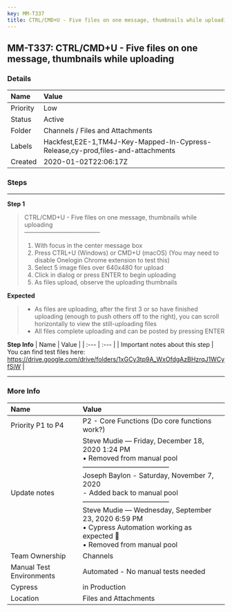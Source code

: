 ```yaml
---
key: MM-T337
title: CTRL/CMD+U - Five files on one message, thumbnails while uploading
---
```


## MM-T337: CTRL/CMD+U - Five files on one message, thumbnails while uploading

### Details

| Name     | Value                                                                           |
| :------- | :------------------------------------------------------------------------------ |
| Priority | Low                                                                             |
| Status   | Active                                                                          |
| Folder   | Channels / Files and Attachments                                                |
| Labels   | Hackfest,E2E-1,TM4J-Key-Mapped-In-Cypress-Release,cy-prod,files-and-attachments |
| Created  | 2020-01-02T22:06:17Z                                                            |

### Steps

<hr/>

**Step 1**

> <article>CTRL/CMD+U - Five files on one message, thumbnails while uploading<br>–––––––––––––––––––––––––<ol><li>With focus in the center message box</li><li>Press CTRL+U (Windows) or CMD+U (macOS) (You may need to disable Onelogin Chrome extension to test this)</li><li>Select 5 image files over 640x480 for upload</li><li>Click in dialog or press ENTER to begin uploading</li><li>As files upload, observe the uploading thumbnails</li></ol></article>

**Expected**

> <article><ul><li>As files are uploading, after the first 3 or so have finished uploading (enough to push others off to the right), you can scroll horizontally to view the still-uploading files</li><li>All files complete uploading and can be posted by pressing ENTER</li></ul></article>

**Step Info**
| Name | Value |
| :--- | :--- |
| Important notes about this step | You can find test files here: <a href="https://drive.google.com/drive/folders/1xGCy3tp9A_WxOfdgAzBHzrqJ1WCyfSjW" rel="noopener noreferrer" target="_blank">https://drive.google.com/drive/folders/1xGCy3tp9A_WxOfdgAzBHzrqJ1WCyfSjW</a> |

<hr/>

### More Info

| Name                     | Value                                                                                                                                                                                                                                                                                                                                                   |
| :----------------------- | :------------------------------------------------------------------------------------------------------------------------------------------------------------------------------------------------------------------------------------------------------------------------------------------------------------------------------------------------------ |
| Priority P1 to P4        | P2 - Core Functions (Do core functions work?)                                                                                                                                                                                                                                                                                                           |
| Update notes             | Steve Mudie — Friday, December 18, 2020 1:24 PM<br>• Removed from manual pool<br>–––––––––––––––––––––––––<br>Joseph Baylon - Saturday, November 7, 2020<br>- Added back to manual pool<br>–––––––––––––––––––––––––<br>Steve Mudie — Wednesday, September 23, 2020 6:59 PM<br>• Cypress Automation working as expected 🎉<br>• Removed from manual pool |
| Team Ownership           | Channels                                                                                                                                                                                                                                                                                                                                                |
| Manual Test Environments | Automated - No manual tests needed                                                                                                                                                                                                                                                                                                                      |
| Cypress                  | in Production                                                                                                                                                                                                                                                                                                                                           |
| Location                 | Files and Attachments                                                                                                                                                                                                                                                                                                                                   |
